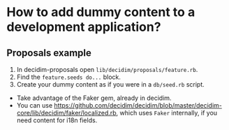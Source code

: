 # How to add dummy content to a development application?
## Proposals example
1. In decidim-proposals open `lib/decidim/proposals/feature.rb`.
1. Find the `feature.seeds do...` block.
1. Create your dummy content as if you were in a `db/seed.rb` script.
  - Take advantage of the Faker gem, already in decidim.
  - You can use https://github.com/decidim/decidim/blob/master/decidim-core/lib/decidim/faker/localized.rb, which uses `Faker` internally, if you need content for i18n fields.
